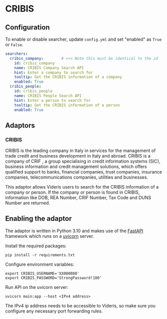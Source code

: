 # CRIBIS

## Configuration

To enable or disable searcher, update `config.yml` and set "enabled" as `True` or `False`.

```yaml
searchers:
  cribis_company:        # <<< Note this must be identical to the id
    id: cribis_company
    name: CRIBIS Company Search API
    hint: Enter a company to search for
    tooltip: Get the CRIBIS information of a company
    enabled: True
  cribis_people:
    id: cribis_people
    name: CRIBIS People Search API
    hint: Enter a person to search for
    tooltip: Get the CRIBIS information of a person
    enabled: True
```

## Adaptors

### CRIBIS

CRIBIS is the leading company in Italy in services for the management of trade credit and business development in Italy and abroad. CRIBIS is a company of CRIF , a group specialising in credit information systems (SIC), business information and credit management solutions, which offers qualified support to banks, financial companies, trust companies, insurance companies, telecommunications companies, utilities and businesses.

This adaptor allows Videris users to search for the CRIBIS information of a company or person. If the company or person is found in CRIBIS, information like DOB, REA Number, CRIF Number, Tax Code and DUNS Number are returned.


## Enabling the adaptor

The adaptor is written in Python 3.10 and makes use of the [FastAPI](https://fastapi.tiangolo.com/) framework which runs on a [uvicorn](https://www.uvicorn.org/) server.

Install the required packages:

```
pip install -r requirements.txt
```

Configure environment variables:

```
export CRIBIS_USERNAME='XX000000'
export CRIBIS_PASSWORD='StrongPassword!100'
```

Run API on the uvicorn server:

```
uvicorn main:app --host <IPv4 address>
```

The IPv4 ip address needs to be accessible to Videris, so make sure you configure any necessary port forwarding rules.
